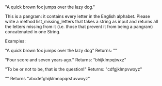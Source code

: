 "A quick brown fox jumps over the lazy dog."

This is a pangram: it contains every letter in the English alphabet. Please write a method list_missing_letters that takes a string as input and returns all the letters missing from it (i.e. those that prevent it from being a pangram) concatenated in one String.

Examples:

"A quick brown fox jumps over the lazy dog" Returns: ""

"Four score and seven years ago." Returns: "bhijklmpqtwxz"

"To be or not to be, that is the question!" Returns: "cdfgjklmpvwxyz"

"" Returns "abcdefghijklmnopqrstuvwxyz"

